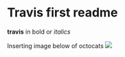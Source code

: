 # Travis first readme

**travis** in bold or *italics*

Inserting image below of octocats
![](https://octodex.github.com/images/Octoqueer.png)
